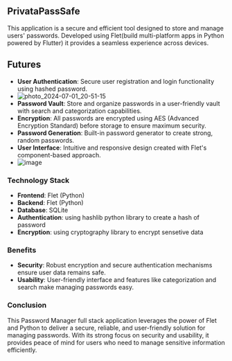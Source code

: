 ## PrivataPassSafe

This application is a secure and efficient tool designed to store and manage users' passwords. 
Developed using Flet(build multi-platform apps in Python powered by Flutter) it provides a seamless experience across devices.

## Futures

- **User Authentication**: Secure user registration and login functionality using hashed password.
- ![photo_2024-07-01_20-51-15](https://github.com/SpellboundCoder/PrivatePassSafe/assets/161624068/b9b84008-3c6b-47f2-a27c-0f70e954410e)
- **Password Vault**: Store and organize passwords in a user-friendly vault with search and categorization capabilities.
- **Encryption**: All passwords are encrypted using AES (Advanced Encryption Standard) before storage to ensure maximum security.
- **Password Generation**: Built-in password generator to create strong, random passwords.
- **User Interface**: Intuitive and responsive design created with Flet's component-based approach.
- ![image](https://github.com/SpellboundCoder/PrivatePassSafe/assets/161624068/99dcf32e-82fb-4950-9357-fbac8f64ba65)

### Technology Stack

- **Frontend**: Flet (Python)
- **Backend**: Flet (Python)
- **Database**: SQLite
- **Authentication**: using hashlib python library to create a hash of password
- **Encryption**: using cryptography library to encrypt sensetive data 

### Benefits

- **Security**: Robust encryption and secure authentication mechanisms ensure user data remains safe.
- **Usability**: User-friendly interface and features like categorization and search make managing passwords easy.

### Conclusion

This Password Manager full stack application leverages the power of Flet and Python to deliver a secure, reliable, and user-friendly solution for managing passwords. 
With its strong focus on security and usability, it provides peace of mind for users who need to manage sensitive information efficiently.


